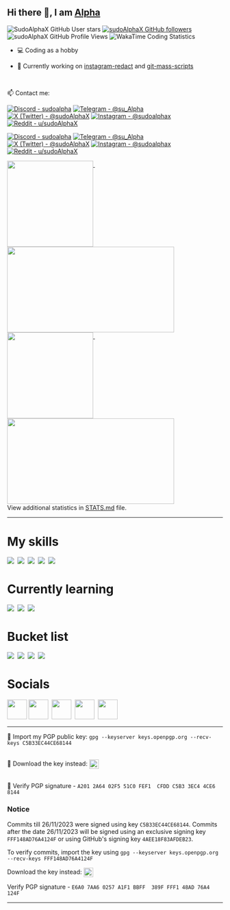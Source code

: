 ## Hi there 👋, I am [Alpha](https://github.com/sudoAlphaX)

<p>
<img src="https://img.shields.io/github/stars/sudoAlphaX?color=yellow&label=Stars&affiliations=OWNER" alt="SudoAlphaX GitHub User stars">
<a href="https://github.com/sudoAlphaX?tab=followers"><img src="https://img.shields.io/github/followers/sudoAlphaX?color=green&label=Followers&labelColor=grey" alt="sudoAlphaX GitHub followers"></a>
<img src="https://komarev.com/ghpvc/?username=sudoAlphaX&label=Profile+views" alt="sudoAlphaX GitHub Profile Views">
<img src="https://wakatime.com/badge/user/128e97c5-8ad7-47e7-8404-7384f540eb62.svg" alt="WakaTime Coding Statistics">
</p>

- 💻 Coding as a hobby

- 🔭 Currently working on [instagram-redact](https://github.com/sudoAlphaX/instagram-redact) and [git-mass-scripts](https://github.com/sudoAlphaX/git-mass-scripts)

<br>

📫 Contact me:

<p>
<a href="https://discord.com/users/705624271308849224#gh-dark-mode-only"><img src="https://img.shields.io/badge/Discord-sudoalpha-5865f2?logo=discord&labelColor=grey" alt="Discord - sudoalpha"></a>
<a href="https://t.me/su_Alpha#gh-dark-mode-only"><img src="https://img.shields.io/badge/Telegram-%40su__Alpha-24a1de?logo=telegram&labelColor=grey" alt="Telegram - @su_Alpha"></a>
<a href="https://twitter.com/sudoAlphaX#gh-dark-mode-only"><img src="https://img.shields.io/twitter/follow/sudoalphax?label=%40sudoAlphaX" alt="X (Twitter) - @sudoAlphaX"></a>
<a href="https://www.instagram.com/sudoalphax#gh-dark-mode-only"><img src="https://img.shields.io/badge/Instagram-%40sudoalphax-deeppink?logo=instagram&labelColor=ffffff" alt="Instagram - @sudoalphax"></a>
<a href="https://www.reddit.com/user/sudoAlphaX#gh-dark-mode-only"><img src="https://img.shields.io/badge/Reddit-u%2FsudoAlphaX-ff4500?logo=reddit&labelColor=ffffff" alt="Reddit - u/sudoAlphaX"></a>
</p>

<p>
<a href="https://discord.com/users/705624271308849224#gh-light-mode-only"><img src="https://img.shields.io/badge/Discord-sudoalpha-5865f2?logo=discord&labelColor=ffffff" alt="Discord - sudoalpha"></a>
<a href="https://t.me/su_Alpha#gh-light-mode-only"><img src="https://img.shields.io/badge/Telegram-%40su__Alpha-24a1de?logo=telegram&labelColor=ffffff" alt="Telegram - @su_Alpha"></a>
<a href="https://twitter.com/sudoAlphaX#gh-light-mode-only"><img src="https://img.shields.io/twitter/follow/sudoalphax?label=%40sudoAlphaX" alt="X (Twitter) - @sudoAlphaX"></a>
<a href="https://www.instagram.com/sudoalphax#gh-light-mode-only"><img src="https://img.shields.io/badge/Instagram-%40sudoalphax-deeppink?logo=instagram&labelColor=ffffff" alt="Instagram - @sudoalphax"></a>
<a href="https://www.reddit.com/user/sudoAlphaX#gh-light-mode-only"><img src="https://img.shields.io/badge/Reddit-u%2FsudoAlphaX-ff4500?logo=reddit&labelColor=ffffff" alt="Reddit - u/sudoAlphaX"></a>
</p>

<a href="https://github.com/sudoAlphaX/sudoAlphaX/blob/main/STATS.md#gh-dark-mode-only">
  <img height="201" align="top" src="https://github-readme-stats.vercel.app/api?username=sudoAlphaX&show_icons=true&theme=github_dark&bg_color=1a1c1f&hide_border=false&border_color=1a1c1f&rank_icon=default&card_width=381px&show=prs_merged,prs_merged_percentage" />
</a>&nbsp;
<a href= "https://discord.com/users/705624271308849224#gh-dark-mode-only">
  <img height="200" width="390" align="top" src="https://lanyard.cnrad.dev/api/705624271308849224?theme=dark&showDisplayName=true&hideBadges=true&animated=true&borderRadius=4.5px&idleMessage=Currently%20sudoAlphing..." />
</a>

<a href="https://github.com/sudoAlphaX/sudoAlphaX/blob/main/STATS.md#gh-light-mode-only">
  <img height="201" align="top" src="https://github-readme-stats.vercel.app/api?username=sudoAlphaX&show_icons=true&theme=default&bg_color=ffffff&hide_border=false&border_color=ffffff&rank_icon=default&card_width=381px&show=prs_merged,prs_merged_percentage" />
</a>&nbsp;
<a href= "https://discord.com/users/705624271308849224#gh-light-mode-only">
  <img height="200" width="390" align="top" src="https://lanyard.cnrad.dev/api/705624271308849224?theme=light&bg=ffffff&showDisplayName=true&hideBadges=true&animated=true&borderRadius=4.5px&idleMessage=Currently%20sudoAlphing..." />
</a>

<br>
View additional statistics in <a href=https://github.com/sudoAlphaX/sudoAlphaX/blob/main/STATS.md>STATS.md</a> file.
<hr>

<h1 align="left">My skills</h1>

<p align="left">
<a href=https://www.python.org><img src="https://skillicons.dev/icons?i=python" /></a>&nbsp;
<a href=https://www.mongodb.com><img src="https://skillicons.dev/icons?i=mongodb" /></a>&nbsp;
<a href=https://git-scm.com><img src="https://skillicons.dev/icons?i=git" /></a>&nbsp;
<a href=https://www.github.com><img src="https://skillicons.dev/icons?i=github" /></a>&nbsp;
<a href=https://www.arduino.cc><img src="https://skillicons.dev/icons?i=arduino" /></a>
</p>

<h1 align="left">Currently learning</h1>

<p align="left">
<a href=https://www.linux.org><img src="https://skillicons.dev/icons?i=linux" /></a>&nbsp;
<a href=https://www.gnu.org/software/bash><img src="https://skillicons.dev/icons?i=bash" /></a>&nbsp;
<a href=https://learn.microsoft.com/en-us/powershell><img src="https://skillicons.dev/icons?i=powershell" /></a>
</p>

<h1 align="left">Bucket list</h1>

<p align="left">
<a href=https://go.dev><img src="https://skillicons.dev/icons?i=go" /></a>&nbsp;
<a href=https://www.typescriptlang.org><img src="https://skillicons.dev/icons?i=ts" /></a>&nbsp;
<a href=https://www.rust-lang.org><img src="https://skillicons.dev/icons?i=rust" /></a>&nbsp;
<a href=https://flask.palletsprojects.com><img src="https://skillicons.dev/icons?i=flask" /></a>
</p>

<h1 align="left">Socials</h1>

<p align="left">
  <a href = https://twitter.com/sudoAlphaX#gh-dark-mode-only><img src="https://raw.githubusercontent.com/dheereshagrwal/colored-icons/master/public/icons/x/x-light.svg" width=46 /></a>
  <a href = https://twitter.com/sudoAlphaX#gh-light-mode-only><img src="https://raw.githubusercontent.com/dheereshagrwal/colored-icons/master/public/icons/x/x.svg" width=46 /></a>&nbsp;
  <a href = https://www.reddit.com/r/sudoAlphaX><img src="https://raw.githubusercontent.com/dheereshagrwal/colored-icons/master/public/icons/reddit/reddit.svg" width=46 /></a>&nbsp;
  <a href = https://www.instagram.com/sudoAlphaX><img src="https://raw.githubusercontent.com/dheereshagrwal/colored-icons/master/public/icons/instagram/instagram.svg" width=46 /></a>&nbsp;
  <a href = https://t.me/sudoalphax><img src="https://raw.githubusercontent.com/dheereshagrwal/colored-icons/master/public/icons/telegram/telegram2.svg" width=46 /></a>
</p>

<hr>

🔑 Import my PGP public key: `gpg --keyserver keys.openpgp.org --recv-keys C5B33EC44CE68144`

<br>

<div>
  <span style="">💾 Download the key instead:</span>
  <a href="https://raw.githubusercontent.com/sudoAlphaX/sudoAlphaX/main/PGP/sudoAlpha.asc">
    <img height="22" style="vertical-align:middle" alt="GNU Privacy Guard logo" src="https://img.shields.io/badge/Alpha's_Public_Key-333?style=for-the-badge&logo=GNU%20Privacy%20Guard&logoColor=0093DD">
  </a>
</div>

<br>

🔏 Verify PGP signature - `A201 2A64 02F5 51C0 FEF1  CFDD C5B3 3EC4 4CE6 8144`

### Notice

Commits till 26/11/2023 were signed using key `C5B33EC44CE68144`. Commits after the date 26/11/2023 will be signed using an exclusive signing key `FFF148AD76A4124F` or using GitHub's signing key `4AEE18F83AFDEB23`.

To verify commits, import the key using `gpg --keyserver keys.openpgp.org --recv-keys FFF148AD76A4124F`

<div>
  <span style="">Download the key instead:</span>
  <a href="https://raw.githubusercontent.com/sudoAlphaX/sudoAlphaX/main/PGP/sudoAlphaX-commit-key.asc">
    <img height="22" style="vertical-align:middle" alt="GNU Privacy Guard logo" src="https://img.shields.io/badge/sudoalphax_Commit_Signing_Key-333?style=for-the-badge&logo=GNU%20Privacy%20Guard&logoColor=0093DD">
  </a>
</div>

Verify PGP signature - `E6A0 7AA6 0257 A1F1 BBFF  389F FFF1 48AD 76A4 124F`

<hr>
